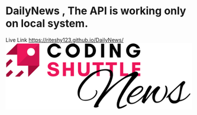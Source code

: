 # DailyNews , The API is working only on local system.
Live Link https://riteshy123.github.io/DailyNews/
 <img src="./logo.png" alt="company logo">
